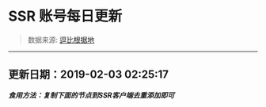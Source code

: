 # SSR 账号每日更新 
> 数据来源: [逗比根据地](https://doub.io/sszhfx/) 
----------------------------------------------
## 更新日期：2019-02-03 02:25:17 
***食用方法：复制下面的节点到SSR客户端去重添加即可***

 